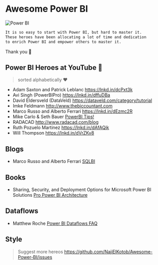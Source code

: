# Awesome Power BI

![Power BI](https://github.com/NajiElKotob/Awesome-Power-BI/blob/master/Images/power-bi-logo.png)

```sh
It is so easy to start with Power BI, but hard to master it. 
These heroes have been allocating a lot of time and dedication 
to enrich Power BI and empower others to master it.
```
Thank you :yellow_heart:

## Power BI Heroes at YouTube :star2:
> sorted alphabetically :heart:

* Adam Saxton and Patrick Leblanc https://lnkd.in/dcPxt3k
* Avi Singh (PowerBIPro) https://lnkd.in/dffuDBa
* David Eldersveld (DataVeld) https://dataveld.com/category/tutorial
* Imke Feldmann http://www.thebiccountant.com
* Marco Russo and Alberto Ferrari https://lnkd.in/dEzmc2R 
* Mike Carlo & Seth Bauer [PowerBI Tips!](http://www.powerbi.tips)
* RADACAD http://www.radacad.com/blog
* Ruth Pozuelo Martinez https://lnkd.in/dAfAQik
* Will Thompson https://lnkd.in/dVrZKv8

## Blogs
* Marco Russo and Alberto Ferrari [SQLBI](https://www.sqlbi.com/articles/?author=&tag_id=401)

## Books
* Sharing, Security, and Deployment Options for Microsoft Power BI Solutions [Pro Power BI Architecture](https://amzn.to/2E8IshF)

## Dataflows
* Matthew Roche [Power BI Dataflows FAQ](https://ssbipolar.com/2018/11/27/power-bi-dataflows-faq/)

## Style



> Suggest more hereos https://github.com/NajiElKotob/Awesome-Power-BI/issues
